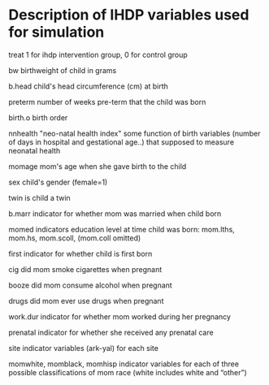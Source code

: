 # Description of IHDP variables used for simulation

treat
1 for ihdp intervention group, 0 for control group

bw
birthweight of child in grams

b.head
child's head circumference (cm) at birth

preterm
number of weeks pre-term that the child was born

birth.o
birth order

nnhealth
"neo-natal health index" some function of birth variables (number of days in hospital and gestational age..) that supposed to measure neonatal health

momage
mom's age when she gave birth to the child

sex
child's gender (female=1)

twin
is child a twin

b.marr
indicator for whether mom was married when child born

momed indicators
education level at time child was born: mom.lths, mom.hs, mom.scoll, (mom.coll omitted)

first
indicator for whether child is first born

cig
did mom smoke cigarettes when pregnant

booze
did mom consume alcohol when pregnant

drugs
did mom ever use drugs when pregnant

work.dur
indicator for whether mom worked during her pregnancy

prenatal
indicator for whether she received any prenatal care

site indicator variables (ark-yal)
for each site

momwhite, momblack, momhisp
indicator variables for each of three possible classifications of mom race (white includes white and “other”)
